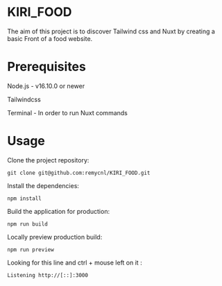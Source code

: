 # KIRI_FOOD
The aim of this project is to discover Tailwind css and Nuxt by creating a basic Front of a food website.

# Prerequisites
Node.js - v16.10.0 or newer

Tailwindcss

Terminal - In order to run Nuxt commands

# Usage
Clone the project repository:

    git clone git@github.com:remycnl/KIRI_FOOD.git
    
Install the dependencies:

    npm install
    
Build the application for production:

    npm run build
    
Locally preview production build:

    npm run preview

Looking for this line and ctrl + mouse left on it :

    Listening http://[::]:3000
